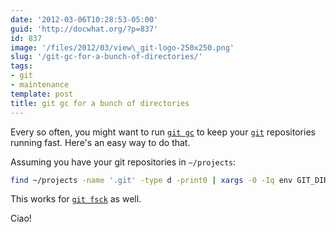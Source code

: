 ```yaml
---
date: '2012-03-06T10:28:53-05:00'
guid: 'http://docwhat.org/?p=837'
id: 837
image: '/files/2012/03/view\_git-logo-250x250.png'
slug: '/git-gc-for-a-bunch-of-directories/'
tags:
- git
- maintenance
template: post
title: git gc for a bunch of directories
---
```


Every so often, you might want to run
[`git gc`](http://stackoverflow.com/questions/55729/how-often-should-you-use-git-gc)
to keep your [`git`](http://git-scm.com/) repositories running fast. Here's an
easy way to do that.

Assuming you have your git repositories in `~/projects`:

```bash
find ~/projects -name '.git' -type d -print0 | xargs -0 -Iq env GIT_DIR=q git gc
```

This works for [`git fsck`](http://book.git-scm.com/4_maintaining_git.html) as
well.

Ciao!

